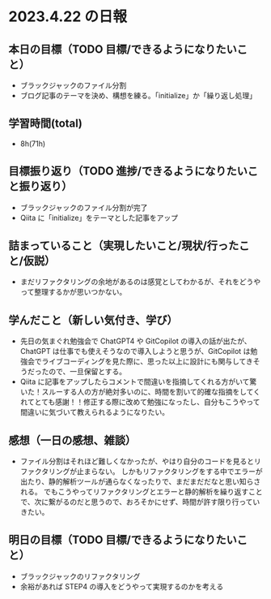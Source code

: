 # 2023.4.22 の日報

## 本日の目標（TODO 目標/できるようになりたいこと）

- ブラックジャックのファイル分割
- ブログ記事のテーマを決め、構想を練る。「initialize」か「繰り返し処理」

## 学習時間(total)

- 8h(71h)

## 目標振り返り（TODO 進捗/できるようになりたいこと振り返り）

- ブラックジャックのファイル分割が完了
- Qiita に「initialize」をテーマとした記事をアップ

## 詰まっていること（実現したいこと/現状/行ったこと/仮説）

- まだリファクタリングの余地があるのは感覚としてわかるが、それをどうやって整理するかが思いつかない。

## 学んだこと（新しい気付き、学び）

- 先日の気まぐれ勉強会で ChatGPT4 や GitCopilot の導入の話が出たが、ChatGPT は仕事でも使えそうなので導入しようと思うが、GitCopilot は勉強会でライブコーディングを見た際に、思った以上に設計にも関与してきそうだったので、一旦保留とする。
- Qiita に記事をアップしたらコメントで間違いを指摘してくれる方がいて驚いた！スルーする人の方が絶対多いのに、時間を割いて的確な指摘をしてくれてとても感謝！！修正する際に改めて勉強になったし、自分もこうやって間違いに気づいて教えられるようになりたい。

## 感想（一日の感想、雑談）

- ファイル分割はそれほど難しくなかったが、やはり自分のコードを見るとリファクタリングが止まらない。
  しかもリファクタリングをする中でエラーが出たり、静的解析ツールが通らなくなったりで、まだまだだなと思い知らされる。
  でもこうやってリファクタリングとエラーと静的解析を繰り返すことで、次に繋がるのだと思うので、おろそかにせず、時間が許す限り行っていきたい。

## 明日の目標（TODO 目標/できるようになりたいこと）

- ブラックジャックのリファクタリング
- 余裕があれば STEP4 の導入をどうやって実現するのかを考える
